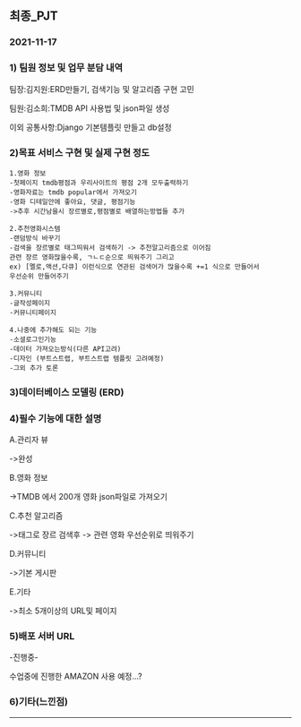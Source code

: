 ## 최종_PJT

### 2021-11-17

### 1) 팀원 정보 및 업무 분담 내역

팀장:김지원:ERD만들기, 검색기능 및 알고리즘 구현 고민

팀원:김소희:TMDB API 사용법 및 json파일 생성

이외 공통사항:Django 기본템플릿 만들고 db설정



### 2)목표 서비스 구현 및 실제 구현 정도

```
1.영화 정보
-첫페이지 tmdb평점과 우리사이트의 평점 2개 모두출력하기
-영화자료는 tmdb popular에서 가져오기
-영화 디테일안에 좋아요, 댓글, 평점기능
->추후 시간남을시 장르별로,평점별로 배열하는방법들 추가

2.추천영화시스템
-랜덤방식 바꾸기
-검색을 장르별로 태그띄워서 검색하기 -> 추천알고리즘으로 이어짐
관련 장르 영화많을수록, ㄱㄴㄷ순으로 띄워주기 그리고
ex) [멜로,액션,다큐] 이런식으로 연관된 검색어가 많을수록 +=1 식으로 만들어서
우선순위 만들어주기

3.커뮤니티
-글작성페이지
-커뮤니티페이지

4.나중에 추가해도 되는 기능
-소셜로그인기능
-데이터 가져오는방식(다른 API고려)
-디자인 (부트스트랩, 부트스트랩 템플릿 고려예정)
-그외 추가 토론
```



### 3)데이터베이스 모델링 (ERD)



### 4)필수 기능에 대한 설명

A.관리자 뷰

->완성

B.영화 정보

->TMDB 에서 200개 영화 json파일로 가져오기

C.추천 알고리즘

->태그로 장르 검색후 -> 관련 영화 우선순위로 띄워주기

D.커뮤니티

->기본 게시판

E.기타

->최소 5개이상의 URL및 페이지



### 5)배포 서버 URL

-진행중-

수업중에 진행한 AMAZON 사용 예정...?

### 6)기타(느낀점)



---

